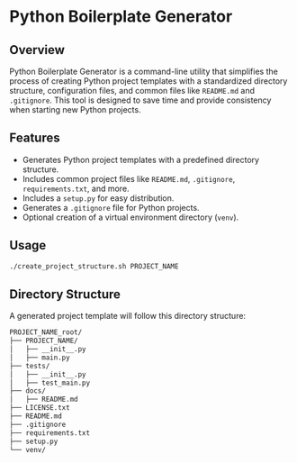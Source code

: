 # Python Boilerplate Generator

## Overview

Python Boilerplate Generator is a command-line utility that simplifies the process of creating Python project templates with a standardized directory structure, configuration files, and common files like `README.md` and `.gitignore`. This tool is designed to save time and provide consistency when starting new Python projects.

## Features

- Generates Python project templates with a predefined directory structure.
- Includes common project files like `README.md`, `.gitignore`, `requirements.txt`, and more.
- Includes a `setup.py` for easy distribution.
- Generates a `.gitignore` file for Python projects.
- Optional creation of a virtual environment directory (`venv`).

## Usage
```bash
./create_project_structure.sh PROJECT_NAME 
```

## Directory Structure
A generated project template will follow this directory structure:

```graphql
PROJECT_NAME_root/
├── PROJECT_NAME/
│   ├── __init__.py
│   ├── main.py
├── tests/
│   ├── __init__.py
│   ├── test_main.py
├── docs/
│   ├── README.md
├── LICENSE.txt
├── README.md
├── .gitignore
├── requirements.txt
├── setup.py
└── venv/
```